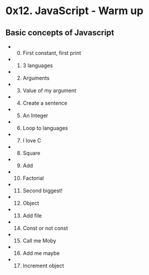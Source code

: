 # 0x12. JavaScript - Warm up
## Basic concepts of Javascript
* 0. First constant, first print
* 1. 3 languages
* 2. Arguments
* 3. Value of my argument
* 4. Create a sentence
* 5. An Integer
* 6. Loop to languages
* 7. I love C
* 8. Square
* 9. Add
* 10. Factorial
* 11. Second biggest!
* 12. Object
* 13. Add file
* 14. Const or not const
* 15. Call me Moby
* 16. Add me maybe
* 17. Increment object
